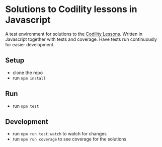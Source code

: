 # Solutions to Codility lessons in Javascript

A test environment for solutions to the [Codility Lessons](https://codility.com/programmers/lessons/).
Written in Javascript together with tests and coverage. Have tests run
continuously for easier development.

## Setup
* clone the repo
* run `npm install`

## Run
* run `npm test`

## Development
* run `npm run test:watch` to watch for changes
* run `npm run coverage` to see coverage for the solutions
